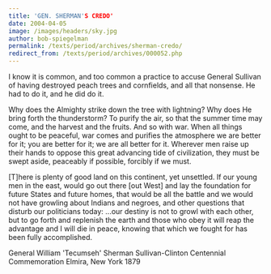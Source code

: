 ```yaml
---
title: 'GEN. SHERMAN'S CREDO'
date: 2004-04-05
image: /images/headers/sky.jpg
author: bob-spiegelman
permalink: /texts/period/archives/sherman-credo/
redirect_from: /texts/period/archives/000052.php
---
```


I know it is common, and too common a practice to accuse General Sullivan of having destroyed peach trees and cornfields, and all that nonsense. He had to do it, and he did do it.

Why does the Almighty strike down the tree with lightning? Why does He bring forth the thunderstorm? To purify the air, so that the summer time may come, and the harvest and the fruits. And so with war. When all things ought to be peaceful, war comes and purifies the atmosphere we are better for it; you are better for it; we are all better for it. Wherever men raise up their hands to oppose this great advancing tide of civilization, they must be swept aside, peaceably if possible, forcibly if we must.

[T]here is plenty of good land on this continent, yet unsettled. If our young men in the east, would go out there [out West] and lay the foundation for future States and future homes, that would be all the battle and we would not have growling about Indians and negroes, and other questions that disturb our politicians today: ...our destiny is not to growl with each other, but to go forth and replenish the earth and those who obey it will reap the advantage and I will die in peace, knowing that which we fought for has been fully accomplished.

General William 'Tecumseh' Sherman
Sullivan-Clinton Centennial Commemoration
Elmira, New York 1879
